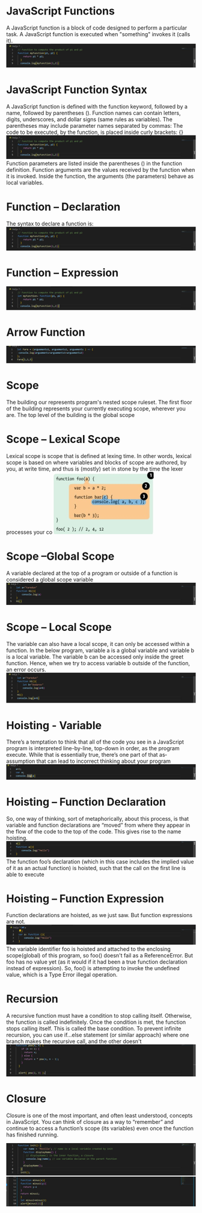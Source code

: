# JavaScript Functions
A JavaScript function is a block of code designed to perform a particular task.
A JavaScript function is executed when "something" invokes it (calls it).
![1](./Image/img-1.jpg)
# JavaScript Function Syntax
A JavaScript function is defined with the function keyword, followed by a name, followed by parentheses ().
Function names can contain letters, digits, underscores, and dollar signs (same rules as variables).
The parentheses may include parameter names separated by commas:
The code to be executed, by the function, is placed inside curly brackets: {}
![1](./Image/img-1.jpg)
Function parameters are listed inside the parentheses () in the function definition.
Function arguments are the values received by the function when it is invoked.
Inside the function, the arguments (the parameters) behave as local variables.
# Function – Declaration
The syntax to declare a function is:
![1](./Image/img-1.jpg)
# Function – Expression
![2](./Image/img%202.jpg)
# Arrow Function
![3](./Image/img-3.jpg)

# Scope
The building our represents program's nested 
scope ruleset. The first floor of the building 
represents your currently executing scope, 
wherever you are. The top level of the building is 
the global scope
# Scope – Lexical Scope
Lexical scope is scope that is defined
at lexing time. In other words, lexical 
scope is based on where variables
and blocks of scope are authored, by 
you, at write time, and thus is
(mostly) set in stone by the time the lexer
processes your co
![4](./Image/img-4.jpg)
# Scope –Global Scope
A variable declared at the top of a 
program or outside of a function is 
considered a global scope variable
![5](./Image/img-5.jpg)

# Scope – Local Scope
The variable can also have a local scope, 
it can only be accessed within a function.
In the below program, variable a is a 
global variable and variable b is a local 
variable. The variable b can be accessed 
only inside the greet function. Hence, 
when we try to access variable b outside 
of the function, an error occurs.
![6](./Image/img-6.jpg)
# Hoisting - Variable
There’s a temptation to think that all of the code you see in a 
JavaScript
program is interpreted line-by-line, top-down in order, as the 
program
execute. While that is essentially true, there’s one part of that 
as‐
assumption that can lead to incorrect thinking about your 
program
![7](./Image/img-7.jpg)
# Hoisting – Function Declaration
So, one way of thinking, sort of metaphorically, about this process, is
that variable and function declarations are “moved” from where they
appear in the flow of the code to the top of the code. This gives rise to
the name hoisting.
![8](./Image/img-8.jpg)
The function foo’s declaration (which in this case includes the implied value of 
it as an actual function) is hoisted, such that the call on the first line is able to 
execute
# Hoisting – Function Expression
Function declarations are hoisted, as we just saw. 
But function expressions are not.
![9](./Image/img-9.jpg)
The variable identifier foo is hoisted and attached to the enclosing
scope(global) of this program, so foo() doesn't fail as a ReferenceError. 
But foo has no value yet (as it would if it had been a true function
declaration instead of expression). So, foo() is attempting to invoke
the undefined value, which is a Type Error illegal operation.
# Recursion
A recursive function must have a condition to stop calling itself. Otherwise, 
the function is called indefinitely.
Once the condition is met, the function stops calling itself. This is called the 
base condition.
To prevent infinite recursion, you can use if...else statement (or similar 
approach) where one branch makes the recursive call, and the other 
doesn't
![10](./Image/img-10.jpg)
# Closure
Closure is one of the most 
important, and often least 
understood, concepts in 
JavaScript. You can think of 
closure as a way to 
“remember” and continue to 
access a function’s scope (its 
variables) even once the 
function has finished running.

![11](./Image/img-11.jpg)
![12](./Image/img-1000.jpg)